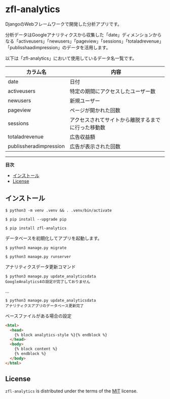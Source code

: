 # zfl-analytics

DjangoのWebフレームワークで開発した分析アプリです。

分析データはGoogleアナリティクスから収集した「date」ディメンションからなる「activeusers」「newusers」「pageview」「sessions」「totaladrevenue」「publisshaadimpression」のデータを活用します。

以下は「zfl-analytics」において使用しているデータ名一覧です。

|カラム名|内容|
|----|----|
|date|日付|
|activeusers|特定の期間にアクセスしたユーザー数|
|newusers|新規ユーザー|
|pageview|ページが開かれた回数|
|sessions|アクセスされてサイトから離脱するまでに行った移動数|
|totaladrevenue|広告収益額|
|publissheradimpression|広告が表示された回数|


-----

**目次**
- [インストール](#インストール)
- [License](#license)

## インストール


```console
$ python3 -m venv .venv && . .venv/bin/activate

$ pip install --upgrade pip

$ pip install zfl-analytics
```


データベースを初期化してアプリを起動します。

```console
$ python3 manage.py migrate

$ python3 manage.py runserver
```

アナリティクスデータ更新コマンド

```console
$ python3 manage.py update_analyticsdata
GoogleAnalytics4の設定が完了しておりません
```

...

```console
$ python3 manage.py update_analyticsdata
アナリティクスアプリのデータベース更新完了
```

ベースファイルがある場合の設定

```html
<html>
  <head>
    {% block analytics-style %}{% endblock %}
  </head>
  <body>
    {% block content %}
    {% endblock %}
  </body>
</html>
```

## License

`zfl-analytics` is distributed under the terms of the [MIT](https://spdx.org/licenses/MIT.html) license.
